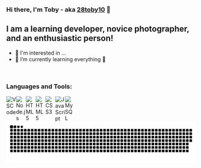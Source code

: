 ### Hi there, I'm Toby  - aka [28toby10][discord] 👋 

## I am a learning developer, novice photographer, and an enthusiastic person!

- 👀 I'm interested in ...
- 🌱 I’m currently learning everything 🤣


<br />

### Languages and Tools:

[<img align="left" alt="VSCode" width="26px" src="https://www.svgrepo.com/show/354522/visual-studio-code.svg" />][vscode]
[<img align="left" alt="Node.js" width="26px" src="https://www.svgrepo.com/show/378837/node.svg" />][nodejs]
[<img align="left" alt="HTML5" width="26px" src="https://www.svgrepo.com/show/354180/php.svg" />][php]
[<img align="left" alt="HTML5" width="26px" src="https://www.svgrepo.com/show/349402/html5.svg" />][html5]
[<img align="left" alt="CSS3" width="26px" src="https://www.svgrepo.com/show/349330/css3.svg" />][css3]
[<img align="left" alt="JavaScript" width="26px" src="https://www.svgrepo.com/show/349419/javascript.svg" />][javascript]
[<img align="left" alt="MySQL" width="26px" src="https://www.svgrepo.com/show/354099/mysql.svg" />][mysql]

[discord]: https://discordapp.com/users/525711965771792394
[vscode]: https://code.visualstudio.com
[nodejs]: https://nodejs.org/en/
[php]: https://www.w3schools.com/php/
[html5]: https://www.w3schools.com/html/
[css3]: https://www.w3schools.com/w3css/
[javascript]: https://www.w3schools.com/js/
[mysql]: https://www.w3schools.com/mySQl/

![Snake animation](https://github.com/jhcpeixoto/jhcpeixoto/blob/output/github-contribution-grid-snake.svg)
